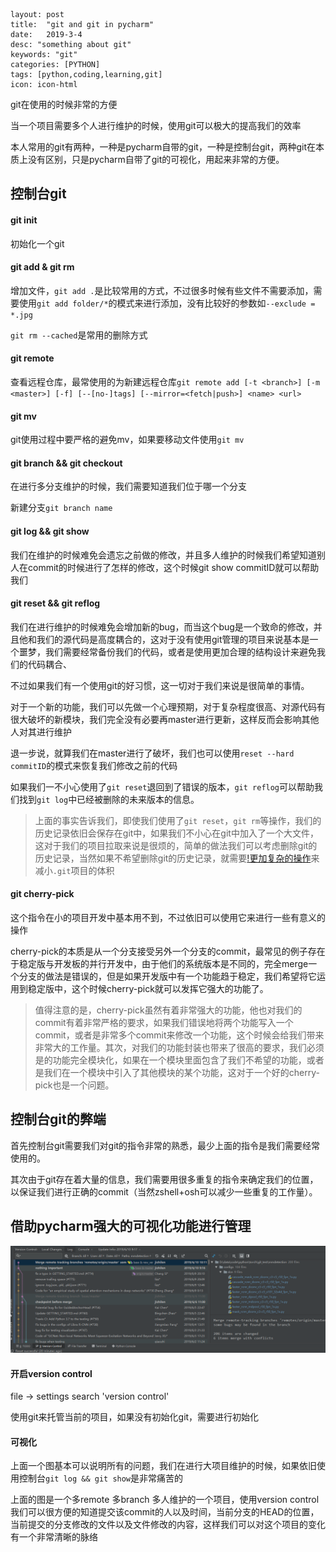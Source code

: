 ```
layout: post
title:  "git and git in pycharm"
date:   2019-3-4
desc: "something about git"
keywords: "git"
categories: [PYTHON]
tags: [python,coding,learning,git]
icon: icon-html
```

git在使用的时候非常的方便

当一个项目需要多个人进行维护的时候，使用git可以极大的提高我们的效率

本人常用的git有两种，一种是pycharm自带的git，一种是控制台git，两种git在本质上没有区别，只是pycharm自带了git的可视化，用起来非常的方便。

## 控制台git

#### git init

初始化一个git

#### git add & git rm

增加文件，`git add .`是比较常用的方式，不过很多时候有些文件不需要添加，需要使用`git add folder/*`的模式来进行添加，没有比较好的参数如`--exclude = *.jpg`

`git rm --cached`是常用的删除方式

#### git remote

查看远程仓库，最常使用的为新建远程仓库`git remote add [-t <branch>] [-m <master>] [-f] [--[no-]tags] [--mirror=<fetch|push>] <name> <url>`

#### git mv

git使用过程中要严格的避免mv，如果要移动文件使用`git mv`

#### git branch && git checkout

在进行多分支维护的时候，我们需要知道我们位于哪一个分支

新建分支`git branch name`

#### git log && git show

我们在维护的时候难免会遗忘之前做的修改，并且多人维护的时候我们希望知道别人在commit的时候进行了怎样的修改，这个时候git show commitID就可以帮助我们

#### git reset && git reflog

我们在进行维护的时候难免会增加新的bug，而当这个bug是一个致命的修改，并且他和我们的源代码是高度耦合的，这对于没有使用git管理的项目来说基本是一个噩梦，我们需要经常备份我们的代码，或者是使用更加合理的结构设计来避免我们的代码耦合、

不过如果我们有一个使用git的好习惯，这一切对于我们来说是很简单的事情。

对于一个新的功能，我们可以先做一个心理预期，对于复杂程度很高、对源代码有很大破坏的新模块，我们完全没有必要再master进行更新，这样反而会影响其他人对其进行维护

退一步说，就算我们在master进行了破坏，我们也可以使用`reset --hard commitID`的模式来恢复我们修改之前的代码

如果我们一不小心使用了`git reset`退回到了错误的版本，`git reflog`可以帮助我们找到`git log`中已经被删除的未来版本的信息。

> 上面的事实告诉我们，即使我们使用了`git reset`，`git rm`等操作，我们的历史记录依旧会保存在git中，如果我们不小心在git中加入了一个大文件，这对于我们的项目拉取来说是很烦的，简单的做法我们可以考虑删除git的历史记录，当然如果不希望删除git的历史记录，就需要[!更加复杂的操作](https://www.cnblogs.com/langzou/p/9877165.html)来减小`.git`项目的体积

#### git cherry-pick

这个指令在小的项目开发中基本用不到，不过依旧可以使用它来进行一些有意义的操作

cherry-pick的本质是从一个分支接受另外一个分支的commit，最常见的例子存在于稳定版与开发板的并行开发中，由于他们的系统版本是不同的，完全merge一个分支的做法是错误的，但是如果开发版中有一个功能趋于稳定，我们希望将它运用到稳定版中，这个时候cherry-pick就可以发挥它强大的功能了。

> 值得注意的是，cherry-pick虽然有着非常强大的功能，他也对我们的commit有着非常严格的要求，如果我们错误地将两个功能写入一个commit，或者是非常多个commit来修改一个功能，这个时候会给我们带来非常大的工作量。其次，对我们的功能封装也带来了很高的要求，我们必须是的功能完全模块化，如果在一个模块里面包含了我们不希望的功能，或者是我们在一个模块中引入了其他模块的某个功能，这对于一个好的cherry-pick也是一个问题。

## 控制台git的弊端

首先控制台git需要我们对git的指令非常的熟悉，最少上面的指令是我们需要经常使用的。

其次由于git存在着大量的信息，我们需要用很多重复的指令来确定我们的位置，以保证我们进行正确的commit（当然zshell+osh可以减少一些重复的工作量）。

## 借助pycharm强大的可视化功能进行管理

<img src='../assets/img/git_version_control.jpg' style="zoom:100%">

#### 开启version control

file -> settings  search 'version control'

使用git来托管当前的项目，如果没有初始化git，需要进行初始化

#### 可视化

上面一个图基本可以说明所有的问题，我们在进行大项目维护的时候，如果依旧使用控制台`git log && git show`是非常痛苦的

上面的图是一个多remote 多branch 多人维护的一个项目，使用version control我们可以很方便的知道提交该commit的人以及时间，当前分支的HEAD的位置，当前提交的分支修改的文件以及文件修改的内容，这样我们可以对这个项目的变化有一个非常清晰的脉络